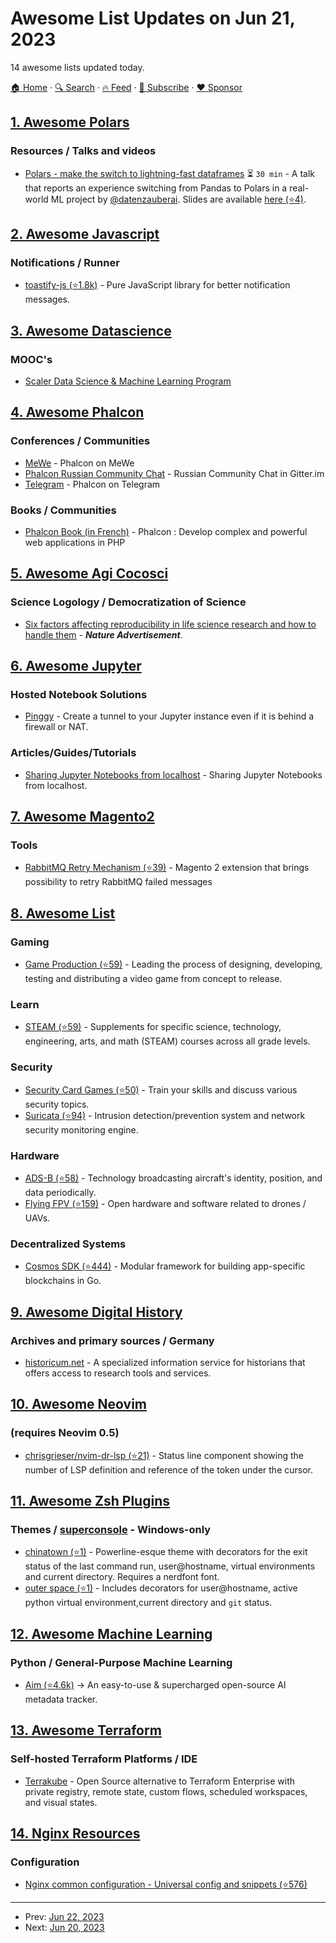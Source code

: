 # Awesome List Updates on Jun 21, 2023

14 awesome lists updated today.

[🏠 Home](/README.md) · [🔍 Search](https://www.trackawesomelist.com/search/) · [🔥 Feed](https://www.trackawesomelist.com/rss.xml) · [📮 Subscribe](https://trackawesomelist.us17.list-manage.com/subscribe?u=d2f0117aa829c83a63ec63c2f&id=36a103854c) · [❤️  Sponsor](https://github.com/sponsors/theowenyoung)



## [1. Awesome Polars](/content/ddotta/awesome-polars/README.md)

### Resources / Talks and videos

*   [Polars - make the switch to lightning-fast dataframes](https://www.youtube.com/watch?v=CtkMzCIXOWk) ⏳ `30 min` - A talk that reports an experience switching from Pandas to Polars in a real-world ML project by [@datenzauberai](https://github.com/datenzauberai). Slides are available [here (⭐4)](https://github.com/datenzauberai/PyConDE-2023--Polars-make-the-switch/raw/main/Polars%20-%20make%20the%20switch%20to%20lightning-fast%20dataframes%20-%20Versand.pdf).

## [2. Awesome Javascript](/content/sorrycc/awesome-javascript/README.md)

### Notifications / Runner

*   [toastify-js (⭐1.8k)](https://github.com/apvarun/toastify-js) - Pure JavaScript library for better notification messages.

## [3. Awesome Datascience](/content/academic/awesome-datascience/README.md)

### MOOC's

*   [Scaler Data Science & Machine Learning Program](https://www.scaler.com/data-science-course/)

## [4. Awesome Phalcon](/content/phalcon/awesome-phalcon/README.md)

### Conferences / Communities

*   [MeWe](https://mewe.com/join-front/phalcon) - Phalcon on MeWe
*   [Phalcon Russian Community Chat](https://app.gitter.im/#/room/#phalcon-rus_chat:gitter.im) - Russian Community Chat in Gitter.im
*   [Telegram](https://t.me/phalcon_news) - Phalcon on Telegram

### Books / Communities

*   [Phalcon Book (in French)](https://www.editions-eni.fr/livre/phalcon-3-developpez-des-applications-web-complexes-et-performantes-en-php-version-en-ligne-9782409022753) - Phalcon : Develop complex and powerful web applications in PHP

## [5. Awesome Agi Cocosci](/content/YuzheSHI/awesome-agi-cocosci/README.md)

### Science Logology / Democratization of Science

*   [Six factors affecting reproducibility in life science research and how to handle them](https://www.nature.com/articles/d42473-019-00004-y) - ***Nature Advertisement***.

## [6. Awesome Jupyter](/content/markusschanta/awesome-jupyter/README.md)

### Hosted Notebook Solutions

*   [Pinggy](https://pinggy.io) - Create a tunnel to your Jupyter instance even if it is behind a firewall or NAT.

### Articles/Guides/Tutorials

*   [Sharing Jupyter Notebooks from localhost](https://pinggy.io/blog/share_jupyter_notebook_from_localhost/) - Sharing Jupyter Notebooks from localhost.

## [7. Awesome Magento2](/content/run-as-root/awesome-magento2/README.md)

### Tools

*   [RabbitMQ Retry Mechanism (⭐39)](https://github.com/run-as-root/magento2-message-queue-retry) - Magento 2 extension that brings possibility to retry RabbitMQ failed messages

## [8. Awesome List](/content/sindresorhus/awesome/README.md)

### Gaming

*   [Game Production (⭐59)](https://github.com/vhladiienko/awesome-game-production#readme) - Leading the process of designing, developing, testing and distributing a video game from concept to release.

### Learn

*   [STEAM (⭐59)](https://github.com/RahulBirCodes/awesome-steam#readme) - Supplements for specific science, technology, engineering, arts, and math (STEAM) courses across all grade levels.

### Security

*   [Security Card Games (⭐50)](https://github.com/Karneades/awesome-security-card-games#readme) - Train your skills and discuss various security topics.
*   [Suricata (⭐94)](https://github.com/satta/awesome-suricata#readme) - Intrusion detection/prevention system and network security monitoring engine.

### Hardware

*   [ADS-B (⭐58)](https://github.com/rickstaa/awesome-adsb#readme) - Technology broadcasting aircraft's identity, position, and data periodically.
*   [Flying FPV (⭐159)](https://github.com/Matthias84/awesome-flying-fpv#readme) - Open hardware and software related to drones / UAVs.

### Decentralized Systems

*   [Cosmos SDK (⭐444)](https://github.com/cosmos/awesome-cosmos#readme) - Modular framework for building app-specific blockchains in Go.

## [9. Awesome Digital History](/content/maehr/awesome-digital-history/README.md)

### Archives and primary sources / Germany

*   [historicum.net](https://www.historicum.net/home/) - A specialized information service for historians that offers access to research tools and services.

## [10. Awesome Neovim](/content/rockerBOO/awesome-neovim/README.md)

### (requires Neovim 0.5)

*   [chrisgrieser/nvim-dr-lsp (⭐21)](https://github.com/chrisgrieser/nvim-dr-lsp) - Status line component showing the number of LSP definition and reference of the token under the cursor.

## [11. Awesome Zsh Plugins](/content/unixorn/awesome-zsh-plugins/README.md)

### Themes / [superconsole](https://github.com/alexchmykhalo/superconsole) - Windows-only

*   [chinatown (⭐1)](https://github.com/skippyr/chinatown) - Powerline-esque theme with decorators for the exit status of the last command run, user\@hostname, virtual environments and current directory. Requires a nerdfont font.
*   [outer space (⭐1)](https://github.com/skippyr/outer_space) - Includes decorators for user\@hostname, active python virtual environment,current directory and `git` status.

## [12. Awesome Machine Learning](/content/josephmisiti/awesome-machine-learning/README.md)

### Python / General-Purpose Machine Learning

*   [Aim (⭐4.6k)](https://github.com/aimhubio/aim) -> An easy-to-use & supercharged open-source AI metadata tracker.

## [13. Awesome Terraform](/content/shuaibiyy/awesome-terraform/README.md)

### Self-hosted Terraform Platforms / IDE

*   [Terrakube](https://docs.terrakube.io) - Open Source alternative to Terraform Enterprise with private registry, remote state, custom flows, scheduled workspaces, and visual states.

## [14. Nginx Resources](/content/fcambus/nginx-resources/README.md)

### Configuration

*   [Nginx common configuration - Universal config and snippets (⭐576)](https://github.com/tldr-devops/nginx-common-configuration)

---

- Prev: [Jun 22, 2023](/content/2023/06/22/README.md)
- Next: [Jun 20, 2023](/content/2023/06/20/README.md)